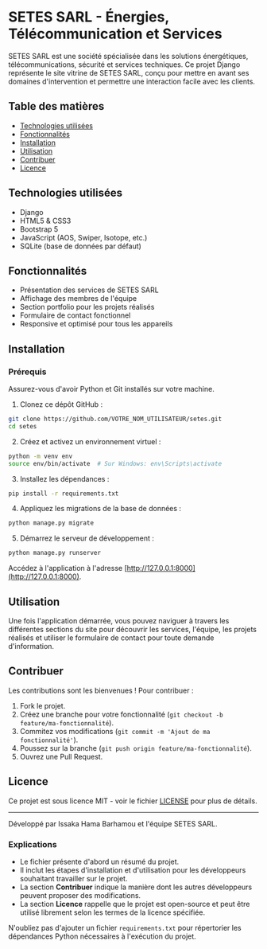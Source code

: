 # SETES SARL - Énergies, Télécommunication et Services

SETES SARL est une société spécialisée dans les solutions énergétiques, télécommunications, sécurité et services techniques. Ce projet Django représente le site vitrine de SETES SARL, conçu pour mettre en avant ses domaines d'intervention et permettre une interaction facile avec les clients.

## Table des matières

- [Technologies utilisées](#technologies-utilisées)
- [Fonctionnalités](#fonctionnalités)
- [Installation](#installation)
- [Utilisation](#utilisation)
- [Contribuer](#contribuer)
- [Licence](#licence)

## Technologies utilisées

- Django
- HTML5 & CSS3
- Bootstrap 5
- JavaScript (AOS, Swiper, Isotope, etc.)
- SQLite (base de données par défaut)

## Fonctionnalités

- Présentation des services de SETES SARL
- Affichage des membres de l'équipe
- Section portfolio pour les projets réalisés
- Formulaire de contact fonctionnel
- Responsive et optimisé pour tous les appareils

## Installation

### Prérequis

Assurez-vous d'avoir Python et Git installés sur votre machine.

1. Clonez ce dépôt GitHub :

```bash
git clone https://github.com/VOTRE_NOM_UTILISATEUR/setes.git
cd setes
```

2. Créez et activez un environnement virtuel :

```bash
python -m venv env
source env/bin/activate  # Sur Windows: env\Scripts\activate
```

3. Installez les dépendances :

```bash
pip install -r requirements.txt
```

4. Appliquez les migrations de la base de données :

```bash
python manage.py migrate
```

5. Démarrez le serveur de développement :

```bash
python manage.py runserver
```

Accédez à l'application à l'adresse [http://127.0.0.1:8000](http://127.0.0.1:8000).

## Utilisation

Une fois l'application démarrée, vous pouvez naviguer à travers les différentes sections du site pour découvrir les services, l'équipe, les projets réalisés et utiliser le formulaire de contact pour toute demande d'information.

## Contribuer

Les contributions sont les bienvenues ! Pour contribuer :

1. Fork le projet.
2. Créez une branche pour votre fonctionnalité (`git checkout -b feature/ma-fonctionnalité`).
3. Commitez vos modifications (`git commit -m 'Ajout de ma fonctionnalité'`).
4. Poussez sur la branche (`git push origin feature/ma-fonctionnalité`).
5. Ouvrez une Pull Request.

## Licence

Ce projet est sous licence MIT - voir le fichier [LICENSE](LICENSE) pour plus de détails.

---

Développé par Issaka Hama Barhamou et l'équipe SETES SARL.


### Explications
- Le fichier présente d'abord un résumé du projet.
- Il inclut les étapes d'installation et d'utilisation pour les développeurs souhaitant travailler sur le projet.
- La section **Contribuer** indique la manière dont les autres développeurs peuvent proposer des modifications.
- La section **Licence** rappelle que le projet est open-source et peut être utilisé librement selon les termes de la licence spécifiée.

N'oubliez pas d'ajouter un fichier `requirements.txt` pour répertorier les dépendances Python nécessaires à l'exécution du projet.